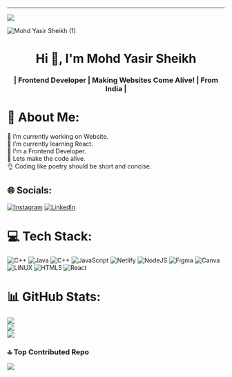 ---
[![](https://visitcount.itsvg.in/api?id=mohdyasir5155&icon=0&color=0)](https://visitcount.itsvg.in)

![Mohd Yasir Sheikh (1)](https://github.com/mohdyasir5155/mohdyasir5155/assets/131906472/67e437ba-2563-4ccb-9fa3-ccc3f9cde72e)


<h1 align="center">Hi 👋, I'm Mohd Yasir Sheikh</h1>
<h3 align="center">| Frontend Developer | Making Websites Come Alive! | From India | </h3>


# 💫 About Me:
🔭 I’m currently working on Website.<br>🌱 I’m currently learning React.<br>🌟 I'm a Frontend Developer.<br>🍉 Lets make the code alive.<br>👌 Coding like poetry should be short and concise.


## 🌐 Socials:
[![Instagram](https://img.shields.io/badge/Instagram-%23E4405F.svg?logo=Instagram&logoColor=white)](https://instagram.com/yasirshaikh_5155) [![LinkedIn](https://img.shields.io/badge/LinkedIn-%230077B5.svg?logo=linkedin&logoColor=white)](https://www.linkedin.com/in/mohd-sheikh-35aab2274/) 

# 💻 Tech Stack:
![C++](https://img.shields.io/badge/c++-%2300599C.svg?style=flat&logo=c%2B%2B&logoColor=white) ![Java](https://img.shields.io/badge/java-%23ED8B00.svg?style=flat&logo=java&logoColor=white) ![C++](https://img.shields.io/badge/c++-%2300599C.svg?style=flat&logo=c%2B%2B&logoColor=white) ![JavaScript](https://img.shields.io/badge/javascript-%23323330.svg?style=flat&logo=javascript&logoColor=%23F7DF1E) ![Netlify](https://img.shields.io/badge/netlify-%23000000.svg?style=flat&logo=netlify&logoColor=#00C7B7) ![NodeJS](https://img.shields.io/badge/node.js-6DA55F?style=flat&logo=node.js&logoColor=white) 	![Figma](https://img.shields.io/badge/figma-%23F24E1E.svg?style=flat&logo=figma&logoColor=white) ![Canva](https://img.shields.io/badge/Canva-%2300C4CC.svg?style=flat&logo=Canva&logoColor=white) ![LINUX](https://img.shields.io/badge/Linux-FCC624?style=flat&logo=linux&logoColor=black) ![HTML5](https://img.shields.io/badge/html5-%23E34F26.svg?style=flat&logo=html5&logoColor=white) ![React](https://img.shields.io/badge/react-%2320232a.svg?style=flat&logo=react&logoColor=%2361DAFB)

# 📊 GitHub Stats:
![](https://github-readme-stats.vercel.app/api?username=mohdyasir5155&theme=dark&hide_border=false&include_all_commits=false&count_private=false)<br/>
![](https://github-readme-streak-stats.herokuapp.com/?user=mohdyasir5155&theme=dark&hide_border=false)<br/>
![](https://github-readme-stats.vercel.app/api/top-langs/?username=mohdyasir5155&theme=dark&hide_border=false&include_all_commits=false&count_private=false&layout=compact)

### 🔝 Top Contributed Repo
![](https://github-contributor-stats.vercel.app/api?username=mohdyasir5155&limit=5&theme=dracula&combine_all_yearly_contributions=true)



<!-- Proudly created with GPRM ( https://gprm.itsvg.in ) -->




